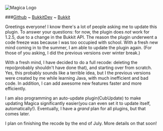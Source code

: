 ![Magica Logo](http://i.imgur.com/ASEfV.png)  

###[Github](https://github.com/Gratimax/Magica) ~ [BukkitDev](http://dev.bukkit.org/server-mods/magica/) ~ [Bukkit](http://forums.bukkit.org/threads/rpg-fun-magica-v0-1-2-magic-awesome-1-0-1-r1.52871/)  

Greetings everyone! I know there's a lot of people asking me to update this plugin. To answer your questions: for now, the plugin does _not_ work for 1.2.5, due to a change in the Bukkit API. The reason the plugin underwent a code freeze was because I was too occupied with school. With a fresh new mind coming in to the summer, I am able to update the plugin again. (For those of you asking, I did the previous versions over winter break.)

With a fresh mind, I have decided to do a full recode: deleting the repo(probably shouldn't have done that), and starting over from scratch. Yes, this probably sounds like a terrible idea, but I the previous versions were created by me while learning Java, with much inefficient and bad code. In addition, I can add awesome new features faster and more efficiently.

I am also programming an auto-update plugin(CubUpdate) to make updating Magica significantly easier(you can even set it to update itself, automatically!). Eventually, I have a _grand_ plan for all plugins, but that comes later.

I plan on finishing the recode by the end of July. More details on that soon!